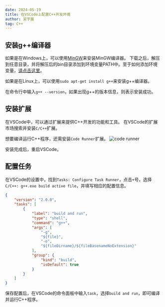 ```yaml
---
date: 2024-05-19
title: 在VSCode上配置C++开发环境
author: 吴宇晨
tag: C++
---
```


## 安装g++编译器

如果是在Windows上，可以使用[MinGW](https://sourceforge.net/projects/mingw-w64/files/Toolchains%20targetting%20Win64/Personal%20Builds/mingw-builds/8.1.0/threads-posix/seh/x86_64-8.1.0-release-posix-seh-rt_v6-rev0.7z/download)来安装MinGW编译器。
下载之后，解压到任意目录，并将解压后的bin目录添加到环境变量PATH中。至于如何添加环境变量，[请点击这里](https://zhuanlan.zhihu.com/p/231668109)。

如果是在Linux上，可以使用`sudo apt-get install g++`来安装g++编译器。

在命令行中输入`g++ --version`，如果出现g++的版本信息，则表示安装成功。

## 安装扩展

在VSCode中，可以通过扩展来提供C++开发的功能和工具。
在VSCode的扩展市场搜索并安装`C/C++`扩展。

想要编译运行C++程序，还需安装`Code Runner`扩展。
![code runner](https://zuiw.github.io/image/code-runner.png)

安装完成后，重启VSCode。

## 配置任务

在VSCode的设置中，找到`Tasks: Configure Task Runner`，点击`+`号，选择`C/C++: g++.exe build active file`，并填写相应的配置信息。

```json
{
    "version": "2.0.0",
    "tasks": [
        {
            "label": "build and run",
            "type": "shell",
            "command": "g++",
            "args": [
                "-g",
                "${file}",
                "-o",
                "${fileDirname}/${fileBasenameNoExtension}"
            ],
            "group": {
                "kind": "build",
                "isDefault": true
            }
        }
    ]
}
```

保存配置后，在VSCode的命令面板中输入`task`，选择`build and run`，即可编译并运行C++程序。
